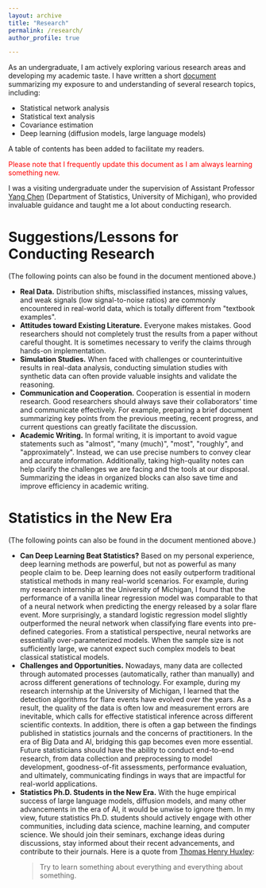 ```yaml
---
layout: archive
title: "Research"
permalink: /research/
author_profile: true

---
```


As an undergraduate, I am actively exploring various research areas and developing my academic taste. I have written a short <a href="https://jacktangsy.github.io/files/Understanding_of_Research_SiyuanTang.pdf" target="_blank">document</a> summarizing my exposure to and understanding of several research topics, including:

- Statistical network analysis
- Statistical text analysis
- Covariance estimation
- Deep learning (diffusion models, large language models)

A table of contents has been added to facilitate my readers.

<span style="color:red">Please note that I frequently update this document as I am always learning something new.</span>

I was a visiting undergraduate under the supervision of Assistant Professor <a href="https://yangchenfunstatistics.github.io/yangchen.github.io//" target="_blank">Yang Chen</a> (Department of Statistics, University of Michigan), who provided invaluable guidance and taught me a lot about conducting research.

Suggestions/Lessons for Conducting Research
====
(The following points can also be found in the document mentioned above.)

- **Real Data.** Distribution shifts, misclassified instances, missing values, and weak signals (low signal-to-noise ratios) are commonly encountered in real-world data, which is totally different from "textbook examples".
- **Attitudes toward Existing Literature.** Everyone makes mistakes. Good researchers should not completely trust the results from a paper without careful thought. It is sometimes necessary to verify the claims through hands-on implementation.
- **Simulation Studies.** When faced with challenges or counterintuitive results in real-data analysis, conducting simulation studies with synthetic data can often provide valuable insights and validate the reasoning.
- **Communication and Cooperation.** Cooperation is essential in modern research. Good researchers should always save their collaborators' time and communicate effectively. For example, preparing a brief document summarizing key points from the previous meeting, recent progress, and current questions can greatly facilitate the discussion.
- **Academic Writing.** In formal writing, it is important to avoid vague statements such as "almost", "many (much)", "most", "roughly", and "approximately". Instead, we can use precise numbers to convey clear and accurate information. Additionally, taking high-quality notes can help clarify the challenges we are facing and the tools at our disposal. Summarizing the ideas in organized blocks can also save time and improve efficiency in academic writing.

Statistics in the New Era
====
(The following points can also be found in the document mentioned above.)

- **Can Deep Learning Beat Statistics?** Based on my personal experience, deep learning methods are powerful, but not as powerful as many people claim to be. Deep learning does not easily outperform traditional statistical methods in many real-world scenarios. For example, during my research internship at the University of Michigan, I found that the performance of a vanilla linear regression model was comparable to that of a neural network when predicting the energy released by a solar flare event. More surprisingly, a standard logistic regression model slightly outperformed the neural network when classifying flare events into pre-defined categories. From a statistical perspective, neural networks are essentially over-parameterized models. When the sample size is not sufficiently large, we cannot expect such complex models to beat classical statistical models.
- **Challenges and Opportunities.** Nowadays, many data are collected through automated processes (automatically, rather than manually) and across different generations of technology. For example, during my research internship at the University of Michigan, I learned that the detection algorithms for flare events have evolved over the years. As a result, the quality of the data is often low and measurement errors are inevitable, which calls for effective statistical inference across different scientific contexts. In addition, there is often a gap between the findings published in statistics journals and the concerns of practitioners. In the era of Big Data and AI, bridging this gap becomes even more essential. Future statisticians should have the ability to conduct end-to-end research, from data collection and preprocessing to model development, goodness-of-fit assessments, performance evaluation, and ultimately, communicating findings in ways that are impactful for real-world applications.
- **Statistics Ph.D. Students in the New Era.** With the huge empirical success of large language models, diffusion models, and many other advancements in the era of AI, it would be unwise to ignore them. In my view, future statistics Ph.D. students should actively engage with other communities, including data science, machine learning, and computer science. We should join their seminars, exchange ideas during discussions, stay informed about their recent advancements, and contribute to their journals. Here is a quote from <a href="https://en.wikipedia.org/wiki/Thomas_Henry_Huxley" target="_blank">Thomas Henry Huxley</a>:
  > Try to learn something about everything and everything about something.
